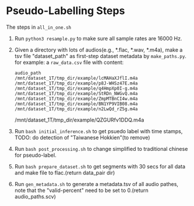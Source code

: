 # Pseudo-Labelling Steps

The steps in `all_in_one.sh` 

1. Run `python3 resample.py` to make sure all sample rates are 16000 Hz.

2. Given a directory with lots of audios(e.g., *.flac, *.wav, *.m4a), make a tsv file "dataset_path" as first-step dataset metadata by `make_paths.py`.
for example: a `raw_data.csv` file with content:
    ```
    audio_path
    /mnt/dataset_1T/tmp_dir/example/lcMAHaXJflI.m4a
    /mnt/dataset_1T/tmp_dir/example/p8J-WHSz47E.m4a
    /mnt/dataset_1T/tmp_dir/example/q4HmpXp0I-g.m4a
    /mnt/dataset_1T/tmp_dir/example/StRDn_NWGvQ.m4a
    /mnt/dataset_1T/tmp_dir/example/ZmpMTBnCI4w.m4a
    /mnt/dataset_1T/tmp_dir/example/BN1YP9VIB08.m4a
    /mnt/dataset_1T/tmp_dir/example/n2LwQd_rZ5g.m4a
    ```
    /mnt/dataset_1T/tmp_dir/example/QZGURfv1DDQ.m4a

3. Run `bash initial_inference.sh` to get psuedo label with time stamps, 
    TODO: do detection of "Taiwanese Hokkien"(to remove)

4. Run `bash post_processing.sh` to change simplified to traditional chinese for pseudo-label.

5. Run `bash prepare_dataset.sh` to get segments with 30 secs for all data and make file to flac.(return data_pair dir)

6. Run `gen_metadata.sh` to generate a metadata.tsv of all audio pathes, note that the "valid-percent" need to be set to 0.(return audio_paths.scv)

